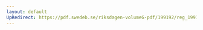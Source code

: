 ```yaml
---
layout: default
UpRedirect: https://pdf.swedeb.se/riksdagen-volumeG-pdf/199192/reg_199192/reg_199192_0682.pdf
---
```

